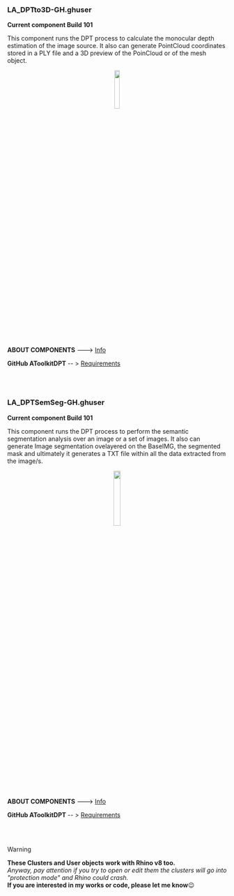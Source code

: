 ### LA_DPTto3D-GH.ghuser 
**Current component Build 101**

This component runs the DPT process to calculate the monocular depth estimation of the image source. It also can generate PointCloud coordinates stored in a PLY file and a 3D preview of the PoinCloud or of the mesh object.
<br>

<div align="center">
<img src="https://ambrosinus.altervista.org/blog/wp-content/uploads/2023/02/DPTto3D_comp_03.png" width="15%" height="15%">
</div>
<br>
<br>

**ABOUT COMPONENTS**  ---> [Info](https://bit.ly/LA-WYSIWYTfromDPTto3D)

**GitHub AToolkitDPT**       -- > [Requirements](https://github.com/lucianoambrosini/AToolkitDpt)

<br>
<br>

### LA_DPTSemSeg-GH.ghuser 
**Current component Build 101**

This component runs the DPT process to perform the semantic segmentation analysis over an image or a set of images. It also can generate Image segmentation ovelayered on the BaseIMG, the segmented mask and ultimately it generates a TXT file within all the data extracted from the image/s.
<br>

<div align="center">
<img src="https://ambrosinus.altervista.org/blog/wp-content/uploads/2024/06/DPTSemSeg_comp_01.png" width="18%" height="18%">
</div>
<br>
<br>

**ABOUT COMPONENTS**  ---> [Info]()

**GitHub AToolkitDPT**       -- > [Requirements](https://github.com/lucianoambrosini/AToolkitDpt)

<br>
<br>

>[!WARNING]
>**These Clusters and User objects work with Rhino v8 too.**<br>
*Anyway, pay attention if you try to open or edit them the clusters will go into "protection mode" and Rhino could crash.*<br>
**If you are interested in my works or code, please let me know**😉

